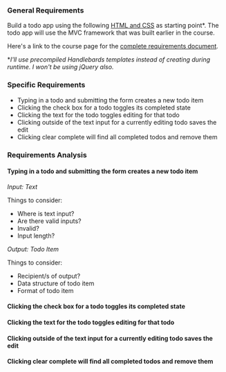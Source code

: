 ### General Requirements

Build a todo app using the following [HTML and CSS](http://d3905n0khyu9wc.cloudfront.net/todo_app/todo_app.zip) as starting point*. The todo app will use the MVC framework that was built earlier in the course.

Here's a link to the course page for the [complete requirements document](https://launchschool.com/lessons/fae4fa27/assignments/4953c85b).

**I'll use precompiled Handlebards templates instead of creating during runtime. I won't be using jQuery also.*

### Specific Requirements

* Typing in a todo and submitting the form creates a new todo item
* Clicking the check box for a todo toggles its completed state
* Clicking the text for the todo toggles editing for that todo
* Clicking outside of the text input for a currently editing todo saves the edit
* Clicking clear complete will find all completed todos and remove them

### Requirements Analysis

#### Typing in a todo and submitting the form creates a new todo item

*Input: Text*

Things to consider:
* Where is text input?
* Are there valid inputs?
* Invalid?
* Input length?

*Output: Todo Item*

Things to consider:
* Recipient/s of output?
* Data structure of todo item
* Format of todo item

#### Clicking the check box for a todo toggles its completed state
#### Clicking the text for the todo toggles editing for that todo
#### Clicking outside of the text input for a currently editing todo saves the edit
#### Clicking clear complete will find all completed todos and remove them



